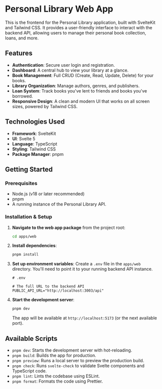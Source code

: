 # Personal Library Web App

This is the frontend for the Personal Library application, built with SvelteKit and Tailwind CSS. It provides a user-friendly interface to interact with the backend API, allowing users to manage their personal book collection, loans, and more.

## Features

- **Authentication**: Secure user login and registration.
- **Dashboard**: A central hub to view your library at a glance.
- **Book Management**: Full CRUD (Create, Read, Update, Delete) for your books.
- **Library Organization**: Manage authors, genres, and publishers.
- **Loan System**: Track books you've lent to friends and books you've borrowed.
- **Responsive Design**: A clean and modern UI that works on all screen sizes, powered by Tailwind CSS.

##  Technologies Used

- **Framework**: SvelteKit
- **UI**: Svelte 5
- **Language**: TypeScript
- **Styling**: Tailwind CSS
- **Package Manager**: pnpm

## Getting Started

### Prerequisites

- Node.js (v18 or later recommended)
- pnpm
- A running instance of the Personal Library API.

### Installation & Setup

1.  **Navigate to the web app package** from the project root:
    ```bash
    cd apps/web
    ```

2.  **Install dependencies**:
    ```bash
    pnpm install
    ```

3.  **Set up environment variables**:
    Create a `.env` file in the `apps/web` directory. You'll need to point it to your running backend API instance.

    ```env
    # .env

    # The full URL to the backend API
    PUBLIC_API_URL="http://localhost:3003/api"
    ```

4.  **Start the development server**:
    ```bash
    pnpm dev
    ```
    The app will be available at `http://localhost:5173` (or the next available port).

## Available Scripts

- `pnpm dev`: Starts the development server with hot-reloading.
- `pnpm build`: Builds the app for production.
- `pnpm preview`: Runs a local server to preview the production build.
- `pnpm check`: Runs `svelte-check` to validate Svelte components and TypeScript code.
- `pnpm lint`: Lints the codebase using ESLint.
- `pnpm format`: Formats the code using Prettier.
